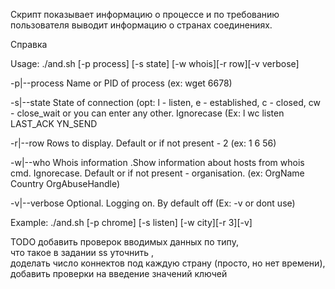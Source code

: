 Скрипт показывает информацию о процессе и по требованию пользователя выводит информацию о странах соединениях.

Справка 

Usage: ./and.sh [-p process] [-s state] [-w whois][-r row][-v verbose]

  -p|--process   Name or PID of process (ex:  wget 6678)
  
  -s|--state     State of connection (opt: l - listen, e - established, с - closed, cw - close_wait or you can enter any other. Ignorecase (Ex:  l  wc  listen LAST_ACK YN_SEND
  
  -r|--row     Rows to display. Default or if not present - 2 (ex: 1 6 56)
  
  -w|--who    Whois information .Show information about hosts from whois cmd. Ignorecase. Default or if not present - organisation. (ex: OrgName Country OrgAbuseHandle)
  
  -v|--verbose     Optional. Logging on. By default off  (Ex: -v or dont use)
  
Example: ./and.sh [-p chrome] [-s listen] [-w city][-r 3][-v]



TODO
добавить проверок вводимых данных по типу,   
что такое в задании ss уточнить ,   
доделать число коннектов под каждую страну (просто, но нет времени),   
добавить проверки на введение значений ключей
